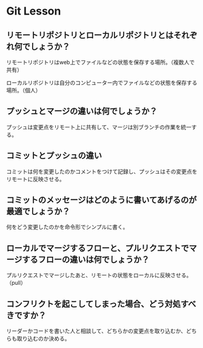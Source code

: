 # Git Lesson

## リモートリポジトリとローカルリポジトリとはそれぞれ何でしょうか？

リモートリポジトリはweb上でファイルなどの状態を保存する場所。（複数人で共有）

ローカルリポジトリは自分のコンピューター内でファイルなどの状態を保存する場所。（個人）

## プッシュとマージの違いは何でしょうか？

プッシュは変更点をリモート上に共有して、マージは別ブランチの作業を統一する。

## コミットとプッシュの違い

コミットは何を変更したのかコメントをつけて記録し、プッシュはその変更点をリモートに反映させる。

## コミットのメッセージはどのように書いてあげるのが最適でしょうか？

何をどう変更したのかを命令形でシンプルに書く。

## ローカルでマージするフローと、プルリクエストでマージするフローの違いは何でしょうか？

プルリクエストでマージしたあと、リモートの状態をローカルに反映させる。（pull）

## コンフリクトを起こしてしまった場合、どう対処すべきですか？

リーダーかコードを書いた人と相談して、どちらかの変更点を取り込むか、どちらも取り込むのか決める。
